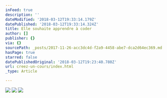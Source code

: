 ```yaml
---
inFeed: true
description: ''
dateModified: '2018-03-12T19:33:14.179Z'
datePublished: '2018-03-12T19:33:14.324Z'
title: Elle souhaite apprendre à coder
author: []
publisher: {}
via: {}
sourcePath: _posts/2017-11-26-acc3dc4d-f2a9-4458-abe7-dca2d64ec369.md
hasPage: true
starred: false
datePublishedOriginal: '2018-03-12T19:23:40.780Z'
url: creez-un-cours/index.html
_type: Article

---
```

![](https://the-grid-user-content.s3-us-west-2.amazonaws.com/93cb76ef-c003-4f3a-a559-7166ebbbb92f.jpg)
![](https://the-grid-user-content.s3-us-west-2.amazonaws.com/9cc4694f-9417-4abb-8492-1cb4f2254ce6.jpg)
![](https://the-grid-user-content.s3-us-west-2.amazonaws.com/e7ae3a2b-d42c-4836-9e3f-e9cb6d5beb6d.jpg)